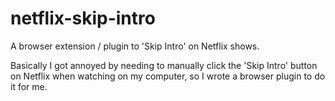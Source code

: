 # netflix-skip-intro
A browser extension / plugin to 'Skip Intro' on Netflix shows. 

Basically I got annoyed by needing to manually click the 'Skip Intro' button on Netflix when watching on my computer, so I wrote a browser plugin to do it for me. 
